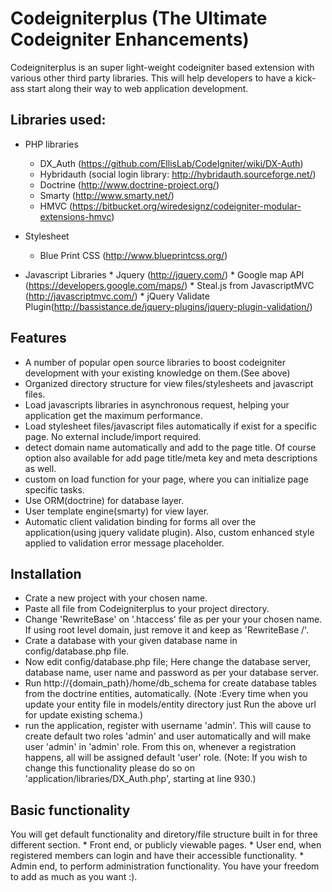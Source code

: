 Codeigniterplus (The Ultimate Codeigniter Enhancements)
=====================================

Codeigniterplus is an super light-weight codeigniter based extension with various other third party libraries. This will help developers
to have a kick-ass start along their way to web application development.
	
Libraries used:
------------------
- PHP libraries
	* DX_Auth (https://github.com/EllisLab/CodeIgniter/wiki/DX-Auth)
	* Hybridauth (social login library: http://hybridauth.sourceforge.net/)
	* Doctrine (http://www.doctrine-project.org/)
	* Smarty (http://www.smarty.net/)
	* HMVC (https://bitbucket.org/wiredesignz/codeigniter-modular-extensions-hmvc) 


- Stylesheet
	* Blue Print CSS (http://www.blueprintcss.org/)

- Javascript Libraries
       * Jquery (http://jquery.com/)
       * Google map API (https://developers.google.com/maps/)
       * Steal.js from JavascriptMVC (http://javascriptmvc.com/)
       * jQuery Validate Plugin(http://bassistance.de/jquery-plugins/jquery-plugin-validation/)

Features
----------
- A number of popular open source libraries to boost codeigniter development with your existing knowledge on them.(See above)
- Organized directory structure for view files/stylesheets and javascript files.
- Load javascripts libraries in asynchronous request, helping your application get the maximum performance.
- Load stylesheet files/javascript files automatically if exist for a specific page. No external include/import required.
- detect domain name automatically and add to the page title. Of course option also available for add page title/meta key and 
meta descriptions as well.
- custom on load function for your page, where you can initialize page specific tasks.
- Use ORM(doctrine) for database layer.
- User template engine(smarty) for view layer.
- Automatic client validation binding for forms all over the application(using jquery validate plugin). Also, custom enhanced style 
  applied to validation error message placeholder.


Installation
----------
- Crate a new project with your chosen name. 
- Paste all file from Codeigniterplus to your project directory.
- Change 'RewriteBase' on '.htaccess' file as per your your chosen name. If using root level domain, just remove it and keep as 'RewriteBase /'. 
- Crate a database with your given database name in config/database.php file.
- Now edit config/database.php file; Here change the database server, database name, user name and password as per your database server.
- Run http://{domain_path}/home/db_schema for create database tables from the doctrine entities, automatically.
  (Note :Every time when you update your entity file in models/entity directory just Run the above url for update existing schema.)
- run the application, register with username 'admin'. This will cause to create default two roles 'admin' and user automatically and will 
  make user 'admin' in 'admin' role. From this on, whenever a registration happens, all will be assigned default 'user' role.
  (Note: If you wish to change this functionality please do so on 'application/libraries/DX_Auth.php', starting at line 930.)

Basic functionality
-------------------

You will get default functionality and diretory/file structure built in for three different section.
        * Front end, or publicly viewable pages.
        * User end, when registered members can login and have their accessible functionality.
        * Admin end, to perform administration functionality. You have your freedom to add as much as you want :).

